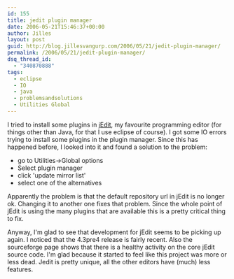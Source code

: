 ```yaml
---
id: 155
title: jedit plugin manager
date: 2006-05-21T15:46:37+00:00
author: Jilles
layout: post
guid: http://blog.jillesvangurp.com/2006/05/21/jedit-plugin-manager/
permalink: /2006/05/21/jedit-plugin-manager/
dsq_thread_id:
  - "340870888"
tags:
  - eclipse
  - IO
  - java
  - problemsandsolutions
  - Utilities Global
---
```

I tried to install some plugins in [jEdit](http://www.jedit.org), my favourite programming editor (for things other than Java, for that I use eclipse of course). I got some IO errors trying to install some plugins in the plugin manager. Since this has happened before, I looked into it and found a solution to the problem:

- go to Utilities->Global options
- Select plugin manager
- click 'update mirror list'
- select one of the alternatives

Apparently the problem is that the default repository url in jEdit is no longer ok. Changing it to another one fixes that problem. Since the whole point of jEdit is using the many plugins that are available this is a pretty critical thing to fix.

Anyway, I'm glad to see that development for jEdit seems to be picking up again. I noticed that the 4.3pre4 release is fairly recent.  Also the sourceforge page shows that there is a healthy activity on the core jEdit source code.  I'm glad because it started to feel like this project was more or less dead. Jedit is pretty unique, all the other editors have (much) less features.